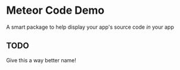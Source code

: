 # Meteor Code Demo

A smart package to help display your app's source code *in* your app

## TODO

Give this a way better name!